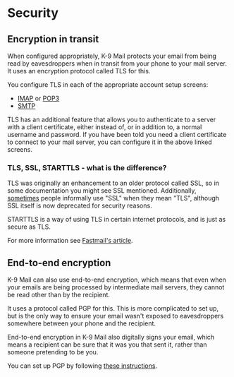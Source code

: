 # Security

## Encryption in transit

When configured appropriately, K-9 Mail protects your email from being read by eavesdroppers when
in transit from your phone to your mail server. It uses an encryption protocol called TLS for this.

You configure TLS in each of the appropriate account setup screens:

- [IMAP](../accounts/incoming_imap.md#security) or [POP3](../accounts/incoming_pop3.md#security)
- [SMTP](../accounts/outgoing.md#security)

TLS has an additional feature that allows you to authenticate to a server with a client certificate,
either instead of, or in addition to, a normal username and password.
If you have been told you need a client certificate to connect to your mail server,
you can configure it in the above linked screens.

### TLS, SSL, STARTTLS - what is the difference?

TLS was originally an enhancement to an older protocol called SSL, so in some documentation you might
see SSL mentioned. Additionally, [sometimes](https://www.washingtonpost.com/world/national-security/nsa-infiltrates-links-to-yahoo-google-data-centers-worldwide-snowden-documents-say/2013/10/30/e51d661e-4166-11e3-8b74-d89d714ca4dd_story.html)
people informally use "SSL" when they mean "TLS", although SSL itself is now deprecated for security reasons.

STARTTLS is a way of using TLS in certain internet protocols, and is just as secure as TLS.

For more information see [Fastmail's article](https://www.fastmail.help/hc/en-us/articles/360058753834-SSL-TLS-and-STARTTLS).

## End-to-end encryption

K-9 Mail can also use end-to-end encryption, which means that even when your emails are being processed
by intermediate mail servers, they cannot be read other than by the recipient.

It uses a protocol called PGP for this. This is more complicated to set up, but is the only way to ensure your email
wasn't exposed to eavesdroppers somewhere between your phone and the recipient.

End-to-end encryption in K-9 Mail also digitally signs your email, which means a recipient can be
sure that it was you that sent it, rather than someone pretending to be you.

You can set up PGP by following [these instructions](pgpmime.md).
